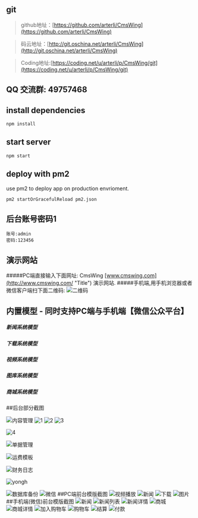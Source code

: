 ## git

> github地址：[https://github.com/arterli/CmsWing](https://github.com/arterli/CmsWing)

> 码云地址：[http://git.oschina.net/arterli/CmsWing](http://git.oschina.net/arterli/CmsWing)

> Coding地址:[https://coding.net/u/arterli/p/CmsWing/git](https://coding.net/u/arterli/p/CmsWing/git)

## QQ 交流群: 49757468

## install dependencies

```
npm install
```

## start server

```
npm start
```

## deploy with pm2

use pm2 to deploy app on production envrioment.

```
pm2 startOrGracefulReload pm2.json
```
## 后台账号密码1
```
账号:admin
密码:123456
```
## 演示网站
#####PC端直接输入下面网址:
CmsWing [www.cmswing.com](http://www.cmswing.com/ "Title") 演示网站.
#####手机端,用手机浏览器或者微信客户端扫下面二维码:
![二维码](http://data.cmswing.com/1C30EFE7-A0DD-474B-88B5-4AD2270C422E.png)
## 内置模型 - 同时支持PC端与手机端【微信公众平台】
##### 新闻系统模型 
##### 下载系统模型 
##### 视频系统模型
##### 图库系统模型
##### 商城系统模型

##后台部分截图

![内容管理](http://data.cmswing.com/%E5%86%85%E5%AE%B9%E7%AE%A1%E7%90%86%20%20%20CmsWing%E5%86%85%E5%AE%B9%E7%AE%A1%E7%90%86%E6%A1%86%E6%9E%B6.png?imageView2/2/w/973)
![1](http://7xt6v5.com2.z0.glb.clouddn.com/3.png?imageView2/2/w/973)
![2](http://7xt6v5.com2.z0.glb.clouddn.com/4.png?imageView2/2/w/973)
![3](http://7xt6v5.com2.z0.glb.clouddn.com/%E6%94%AF%E4%BB%98%E7%AE%A1%E7%90%86.png?imageView2/2/w/973)

![4](http://data.cmswing.com/%E7%81%AB%E7%8B%90%E6%88%AA%E5%9B%BE_2016-05-20T09-54-05.757Z.png?imageView2/2/w/973)

![单据管理](http://7xt6v5.com2.z0.glb.clouddn.com/%E6%94%B6%E6%AC%BE%E5%8D%95%20%20%20CmsWing%E5%86%85%E5%AE%B9%E7%AE%A1%E7%90%86%E6%A1%86%E6%9E%B6.png?imageView2/2/w/973)

![运费模板](http://7xt6v5.com2.z0.glb.clouddn.com/%E8%BF%90%E8%B4%B9%E6%A8%A1%E6%9D%BF%20%20%20CmsWing%E5%86%85%E5%AE%B9%E7%AE%A1%E7%90%86%E6%A1%86%E6%9E%B6.png?imageView2/2/w/973)

![财务日志](http://7xt6v5.com2.z0.glb.clouddn.com/%E8%B4%A2%E5%8A%A1%E6%97%A5%E5%BF%97%20%20%20CmsWing%E5%86%85%E5%AE%B9%E7%AE%A1%E7%90%86%E6%A1%86%E6%9E%B6.png?imageView2/2/w/973)

![yongh](http://7xt6v5.com2.z0.glb.clouddn.com/%E8%B4%A2%E5%8A%A1%E6%97%A5%E5%BF%97%20%20%20CmsWing%E5%86%85%E5%AE%B9%E7%AE%A1%E7%90%86%E6%A1%86%E6%9E%B6.png?imageView2/2/w/973)

![数据库备份](http://7xt6v5.com2.z0.glb.clouddn.com/%E5%A4%87%E4%BB%BD%E6%95%B0%E6%8D%AE%E5%BA%93%20%20%20CmsWing%E5%86%85%E5%AE%B9%E7%AE%A1%E7%90%86%E6%A1%86%E6%9E%B6.png?imageView2/2/w/973)
![微信](http://data.cmswing.com/%E7%81%AB%E7%8B%90%E6%88%AA%E5%9B%BE_2016-05-20T09-51-31.869Z.png?imageView2/2/w/973)
##PC端前台模版截图
![视频播放](http://data.cmswing.com/%E5%B1%8F%E5%B9%95%E5%BF%AB%E7%85%A7%202016-06-08%20%E4%B8%8B%E5%8D%887.22.26%E5%89%AF%E6%9C%AC.png?imageView2/2/w/973)
![新闻](http://data.cmswing.com/%E7%81%AB%E7%8B%90%E6%88%AA%E5%9B%BE_2016-05-20T09-30-46.326Z.png?imageView2/2/w/973)
![下载](http://data.cmswing.com/%E7%81%AB%E7%8B%90%E6%88%AA%E5%9B%BE_2016-05-26T04-53-55.185Z.png?imageView2/2/w/973)
![图片](http://data.cmswing.com/%E7%81%AB%E7%8B%90%E6%88%AA%E5%9B%BE_2016-06-02T11-41-36.639Z.png?imageView2/2/w/973)
##手机端(微信)前台模版截图
![新闻](http://data.cmswing.com/Screenshot_2016-05-26-13-17-28.png?imageView2/0/w/500)
![新闻列表](http://data.cmswing.com/Screenshot_2016-05-26-13-17-36.png?imageView2/0/w/500)
![新闻详情](http://data.cmswing.com/Screenshot_2016-05-26-13-17-47.png?imageView2/0/w/500)
![商城](http://data.cmswing.com/Screenshot_2016-05-26-13-18-19.png?imageView2/0/w/500)
![商城详情](http://data.cmswing.com/Screenshot_2016-05-26-13-18-32.png?imageView2/0/w/500)
![加入购物车](http://data.cmswing.com/Screenshot_2016-05-26-13-18-36.png?imageView2/0/w/500)
![购物车](http://data.cmswing.com/Screenshot_2016-05-26-13-19-03.png?imageView2/0/w/500)
![结算](http://data.cmswing.com/Screenshot_2016-05-26-13-19-10.png?imageView2/0/w/500)
![付款](http://data.cmswing.com/Screenshot_2016-05-26-13-19-19.png?imageView2/0/w/500)

